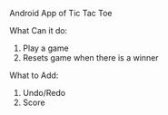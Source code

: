 Android App of Tic Tac Toe 

What Can it do: 
1. Play a game 
2. Resets game when there is a winner 

What to Add: 
1. Undo/Redo
2. Score 
